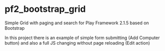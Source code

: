 pf2_bootstrap_grid
==================

Simple Grid with paging and search for Play Framework 2.1.5 based on Bootstrap

In this project there is an example of simple form submitting (Add Computer button)
and also a full JS changing without page reloading (Edit action)
